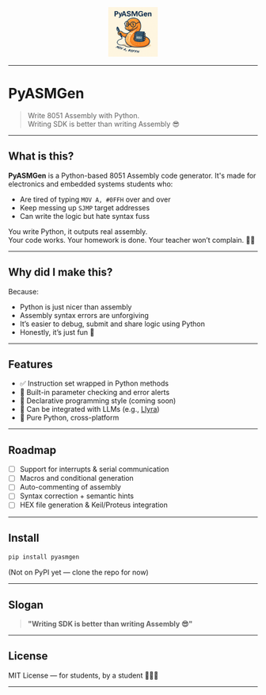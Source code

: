 <p align="center">
<img width="100" src="./assets/logo.png" alt="PyASMGen Logo">
</p>

---

# PyASMGen

> Write 8051 Assembly with Python.  
> Writing SDK is better than writing Assembly 😎

---

## What is this?

**PyASMGen** is a Python-based 8051 Assembly code generator. It's made for electronics and embedded systems students who:

- Are tired of typing `MOV A, #0FFH` over and over
- Keep messing up `SJMP` target addresses
- Can write the logic but hate syntax fuss

You write Python, it outputs real assembly.  
Your code works. Your homework is done. Your teacher won’t complain. 👨‍🏫

---

## Why did I make this?

Because:

- Python is just nicer than assembly
- Assembly syntax errors are unforgiving
- It’s easier to debug, submit and share logic using Python
- Honestly, it’s just fun 🤪

---

## Features

- ✅ Instruction set wrapped in Python methods
- 🧠 Built-in parameter checking and error alerts
- 🧱 Declarative programming style (coming soon)
- 🔌 Can be integrated with LLMs (e.g., [Llyra](https://github.com/albus-shore/Llyra))
- 🐍 Pure Python, cross-platform

---

## Roadmap

- [ ] Support for interrupts & serial communication
- [ ] Macros and conditional generation
- [ ] Auto-commenting of assembly
- [ ] Syntax correction + semantic hints
- [ ] HEX file generation & Keil/Proteus integration

---

## Install

```bash
pip install pyasmgen
```

(Not on PyPI yet — clone the repo for now)

---

## Slogan

> **"Writing SDK is better than writing Assembly 😎"**

---

## License

MIT License — for students, by a student 🧑‍🤝‍🧑

---
